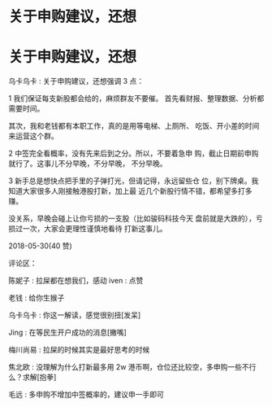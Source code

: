 # 关于申购建议，还想

# 关于申购建议，还想

乌卡乌卡 : 关于申购建议，还想强调 3 点：

1 我们保证每支新股都会给的，麻烦群友不要催。 首先看财报、整理数据、分析都需要时间。

其次，我和老钱都有本职工作，真的是用等电梯、上厕所、 吃饭、开小差的时间来运营这个群。

2 中签完全看概率，没有先来后到之分。所以，不要着急申 购，截止日期前申购就行了。这事儿不分早晚，不分早晚， 不分早晚。

3 新手总是想快点把手里的子弹打光，但请记得，永远留些仓 位，别下牌桌。我知道大家很多人刚接触港股打新，加上最 近几个新股行情不错，都希望多打多赚。

没关系，早晚会碰上让你亏损的一支股（比如骏码科技今天 盘前就是大跌的），亏损过一次，大家会更理性谨慎地看待 打新这事儿。

2018-05-30(40 赞)

评论区：

陈妮子 : 拉屎都在想我们，感动 iven : 点赞

老钱 : 给你生猴子

乌卡乌卡 : 你这一解读，感觉很别扭[发呆]

Jing : 在等民生开户成功的消息[撇嘴]

梅川尚易 : 拉屎的时候其实是最好思考的时候

焦北欧 : 没理解为什么打新最多用 2w 港币啊，仓位还比较空，多申购一些不行么？求解[抱拳]

毛远 : 多申购不增加中签概率的，建议申一手即可